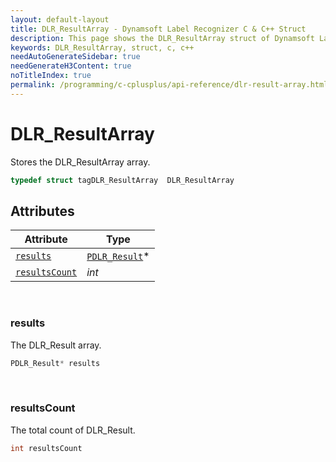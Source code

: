 ```yaml
---
layout: default-layout
title: DLR_ResultArray - Dynamsoft Label Recognizer C & C++ Struct
description: This page shows the DLR_ResultArray struct of Dynamsoft Label Recognizer for C & C++ Language.
keywords: DLR_ResultArray, struct, c, c++
needAutoGenerateSidebar: true
needGenerateH3Content: true
noTitleIndex: true
permalink: /programming/c-cplusplus/api-reference/dlr-result-array.html
---
```


# DLR_ResultArray
Stores the DLR_ResultArray array.  


```cpp
typedef struct tagDLR_ResultArray  DLR_ResultArray
```  
  

## Attributes
  
| Attribute | Type |
|---------- | ---- |
| [`results`](#results) | [`PDLR_Result`](dlr-result.md)\* |
| [`resultsCount`](#resultscount) | *int* |



&nbsp;

### results
The DLR_Result array.
```cpp
PDLR_Result* results
```

&nbsp;

### resultsCount
The total count of DLR_Result.
```cpp
int resultsCount
```
